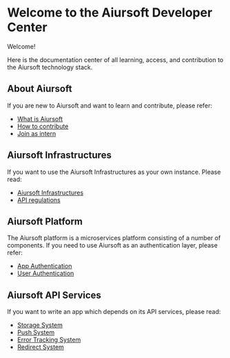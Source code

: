 # Welcome to the Aiursoft Developer Center

Welcome!

Here is the documentation center of all learning, access, and contribution to the Aiursoft technology stack.

## About Aiursoft

If you are new to Aiursoft and want to learn and contribute, please refer:

* [What is Aiursoft](./About%20Aiursoft.md)
* [How to contribute](./How%20to%20contribute.md)
* [Join as intern](./Aiursoft%20Intern%20Project.md)

## Aiursoft Infrastructures

If you want to use the Aiursoft Infrastructures as your own instance. Please read:

* [Aiursoft Infrastructures](../Aiursoft%20Infrastructures/About%20Aiursoft%20Infrastructures.md)
* [API regulations](../Aiursoft%20Infrastructures/API%20regulations.md)

## Aiursoft Platform

The Aiursoft platform is a microservices platform consisting of a number of components. If you need to use Aiursoft as an authentication layer, please refer:

* [App Authentication](../App%20Authentication/What%20is%20app%20authentication.md)
* [User Authentication](../User%20Authentication/Aiursoft%20authentication.md)

## Aiursoft API Services

If you want to write an app which depends on its API services, please read:

* [Storage System](../Integrated%20Website/Getting%20Started.md)
* [Push System](../Stargate/What%20is%20Stargate.md)
* [Error Tracking System](../Error%20tracking/Event.md)
* [Redirect System](../Wrapgate/Records.md)

